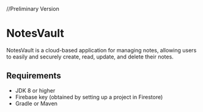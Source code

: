 //Preliminary Version

# NotesVault

NotesVault is a cloud-based application for managing notes, allowing users to easily and securely create, read, update, and delete their notes.

## Requirements

- JDK 8 or higher  
- Firebase key (obtained by setting up a project in Firestore)  
- Gradle or Maven
